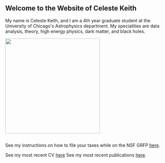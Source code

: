 ## Welcome to the Website of Celeste Keith

My name is Celeste Keith, and I am a 4th year graduate student at the University of Chicago's Astrophysics department. My specialities are data analysis, theory, high energy physics, dark matter, and black holes.

<img src="https://scontent-ort2-2.xx.fbcdn.net/v/t1.6435-9/107753420_1695708820567265_4147798124827009156_n.jpg?_nc_cat=104&ccb=1-5&_nc_sid=174925&_nc_ohc=39OksfH93ykAX88b27p&_nc_oc=AQlGOWr4ctBdH8uWx4h41uOPoZqHKd8dGrnjnt4gieis7-ae4RXMcU9PcVxcB3GBMoU&_nc_ht=scontent-ort2-2.xx&oh=00_AT9wYuBs4_2GampNnonZnXWEXVE2mwuGMq7iwEvPw0hQ4w&oe=625F7A13" width="300" height="300" class="center">

## 
See my instructions on how to file your taxes while on the NSF GRFP [here](NSF.md).

See my most recent CV [here](CV.md)
See my most recent publications [here](https://inspirehep.net/authors/1614990).


